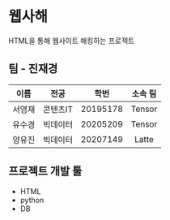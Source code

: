 # 웹사해
HTML을 통해 웹사이트 해킹하는 프로젝트

## 팀 - 진재경
|이름|전공|학번|소속 팀|
|:--:|:--:|:--:|:--:|
|서영재|콘텐츠IT|20195178|Tensor|
|유수경|빅데이터|20205209|Tensor|
|양유진|빅데이터|20207149|Latte|

## 프로젝트 개발 툴
- HTML
- python
- DB
